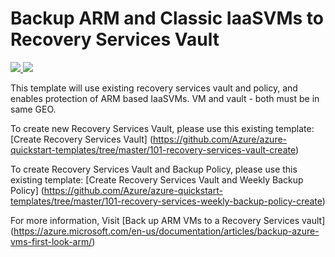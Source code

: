 # Backup ARM and Classic IaaSVMs to Recovery Services Vault

<a href="https://portal.azure.com/#create/Microsoft.Template/uri/https%3A%2F%2Fraw.githubusercontent.com%2FAzure%2Fazure-quickstart-templates%2Fmaster%2F101-backup-vm-recovery-services-vault%2Fazuredeploy.json" target="_blank">
    <img src="http://azuredeploy.net/deploybutton.png"/>
</a>
<a href="http://armviz.io/#/?load=https%3A%2F%2Fraw.githubusercontent.com%2FAzure%2Fazure-quickstart-templates%2Fmaster%2F101-backup-vm-recovery-services-vault%2Fazuredeploy.json" target="_blank">
    <img src="http://armviz.io/visualizebutton.png"/>
</a>

This template will use existing recovery services vault and policy, and enables protection of ARM based IaaSVMs. VM and vault - both must be in same GEO.

To create new Recovery Services Vault, please use this existing template: [Create Recovery Services Vault] (https://github.com/Azure/azure-quickstart-templates/tree/master/101-recovery-services-vault-create)

To create Recovery Services Vault and Backup Policy, please use this existing template: [Create Recovery Services Vault and Weekly Backup Policy] (https://github.com/Azure/azure-quickstart-templates/tree/master/101-recovery-services-weekly-backup-policy-create)

For more information, Visit [Back up ARM VMs to a Recovery Services vault] (https://azure.microsoft.com/en-us/documentation/articles/backup-azure-vms-first-look-arm/)
